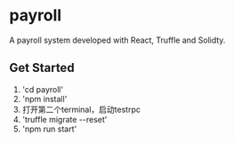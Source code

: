 # payroll 
A payroll system developed with React, Truffle and Solidty. 

## Get Started 

1. 'cd payroll' 
1. 'npm install' 
1. 打开第二个terminal，启动testrpc 
1. 'truffle migrate --reset' 
1. 'npm run start'
